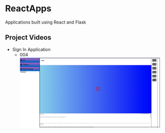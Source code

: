 # ReactApps
Applications built using React and Flask

## Project Videos 

- Sign In Application 
    -   004
[![Watch the video](./App_SignIn/miscellaneous/site_state_004.png)]( https://youtu.be/rQ8xzh95MZ4 )

